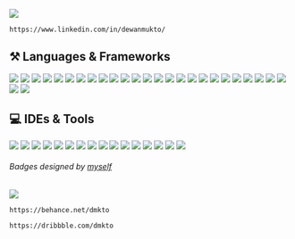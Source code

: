 <a href="https://behance.net/dmkto" target="_blank"><img src="https://pbs.twimg.com/profile_banners/1701192850531340288/1711379697/1500x500" /></a>

```
https://www.linkedin.com/in/dewanmukto/
```

## ⚒️ Languages & Frameworks
![](https://cdn.muxday.com/img/github-badges-square/Python.png)
![](https://cdn.muxday.com/img/github-badges-square/Java.png)
![](https://cdn.muxday.com/img/github-badges-square/C.png)
![](https://cdn.muxday.com/img/github-badges-square/Fortran.png)
![](https://cdn.muxday.com/img/github-badges-square/Lua.png)
![](https://cdn.muxday.com/img/github-badges-square/HTML.png)
![](https://cdn.muxday.com/img/github-badges-square/CSS.png)
![](https://cdn.muxday.com/img/github-badges-square/JavaScript.png)
![](https://cdn.muxday.com/img/github-badges-square/Mongodb.png)
![](https://cdn.muxday.com/img/github-badges-square/Expressjs.png)
![](https://cdn.muxday.com/img/github-badges-square/Reactjs.png)
![](https://cdn.muxday.com/img/github-badges-square/Nodejs.png)
![](https://cdn.muxday.com/img/github-badges-square/Electronjs.png)
![](https://cdn.muxday.com/img/github-badges-square/Jekyllrb.png)
![](https://cdn.muxday.com/img/github-badges-square/PHP.png)
![](https://cdn.muxday.com/img/github-badges-square/Mariadb.png)
![](https://cdn.muxday.com/img/github-badges-square/MySQL.png)
![](https://cdn.muxday.com/img/github-badges-square/XAMPP.png)
![](https://cdn.muxday.com/img/github-badges-square/Kotlin.png)
![](https://cdn.muxday.com/img/github-badges-square/JSON.png)
![](https://cdn.muxday.com/img/github-badges-square/Pandas.png)
![](https://cdn.muxday.com/img/github-badges-square/Gradle.png)
![](https://cdn.muxday.com/img/github-badges-square/OpenGL.png)
![](https://cdn.muxday.com/img/github-badges-square/Qt.png)
![](https://cdn.muxday.com/img/github-badges-square/SFML.png)
![](https://cdn.muxday.com/img/github-badges-square/Selenium.png)
![](https://cdn.muxday.com/img/github-badges-square/Tailwind.png)

## 💻 IDEs & Tools
<a href="#"><img src="https://cdn.muxday.com/img/github-badges-square/VSCode.png" /></a>
<a href="#"><img src="https://cdn.muxday.com/img/github-badges-square/Replit.png" /></a>
<a href="#"><img src="https://cdn.muxday.com/img/github-badges-square/Android%20Studio.png" /></a>
<a href="#"><img src="https://cdn.muxday.com/img/github-badges-square/Canva.png" /></a>
<a href="#"><img src="https://cdn.muxday.com/img/github-badges-square/Figma.png" /></a>
<a href="#"><img src="https://cdn.muxday.com/img/github-badges-square/GIMP.png" /></a>
<a href="#"><img src="https://cdn.muxday.com/img/github-badges-square/Analytics.png" /></a>
<a href="#"><img src="https://cdn.muxday.com/img/github-badges-square/Cloudflare.png" /></a>
<a href="#"><img src="https://cdn.muxday.com/img/github-badges-square/Netlify.png" /></a>
<a href="#"><img src="https://cdn.muxday.com/img/github-badges-square/Render.png" /></a>
<a href="#"><img src="https://cdn.muxday.com/img/github-badges-square/Vercel.png" /></a>
<a href="#"><img src="https://cdn.muxday.com/img/github-badges-square/PhpMyAdmin.png" /></a>
<a href="#"><img src="https://cdn.muxday.com/img/github-badges-square/Apache.png" /></a>
<a href="#"><img src="https://cdn.muxday.com/img/github-badges-square/Gitbook.png" /></a>
<a href="#"><img src="https://cdn.muxday.com/img/github-badges-square/Overleaf.png" /></a>
<a href="#"><img src="https://cdn.muxday.com/img/github-badges-square/Wireshark.png" /></a>
<br />



###### Badges designed by [myself](https://muxday.com/page/github-badges-square)

<!-- WOW, YOU'RE ACTUALLY READING THE SOURCE! 😄 -->
![](https://komarev.com/ghpvc/?username=diztil)

```
https://behance.net/dmkto
```
```
https://dribbble.com/dmkto
```
